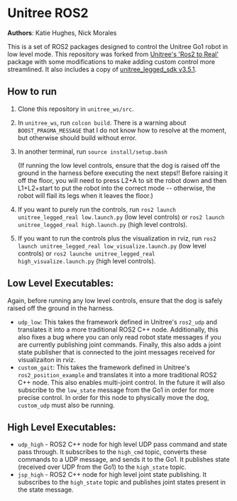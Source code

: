 # Unitree ROS2

**Authors**: Katie Hughes, Nick Morales

This is a set of ROS2 packages designed to control the Unitree Go1 robot in low level mode. This repository was forked from 
[Unitree's 'Ros2 to Real'](https://github.com/unitreerobotics/unitree_ros2_to_real) package with some modifications to make adding custom control more streamlined. It also includes a copy of [unitree_legged_sdk v3.5.1](https://github.com/unitreerobotics/unitree_legged_sdk/releases/tag/v3.5.1).

## How to run
1. Clone this repository in `unitree_ws/src`.
2. In `unitree_ws`, run `colcon build`. There is a warning about `BOOST_PRAGMA_MESSAGE` that I do not know how to resolve at the moment, but otherwise should build without error.
3. In another terminal, run `source install/setup.bash`
   
   (If running the low level controls, ensure that the dog is raised off the ground in the harness before executing the next steps!! Before raising it off the floor, you will need to press L2+A to sit the robot down and then L1+L2+start to put the robot into the correct mode -- otherwise, the robot will flail its legs when it leaves the floor.)

4. If you want to purely run the controls, run `ros2 launch unitree_legged_real low.launch.py` (low level controls) or `ros2 launch unitree_legged_real high.launch.py` (high level controls).
5. If you want to run the controls plus the visualization in rviz, run `ros2 launch unitree_legged_real low_visualize.launch.py` (low level controls) or `ros2 launche unitree_legged_real high_visualize.launch.py` (high level controls).

## Low Level Executables:
Again, before running any low level controls, ensure that the dog is safely raised off the ground in the harness.
* `udp_low`: This takes the framework defined in Unitree's `ros2_udp` and translates it into a more traditional ROS2 C++ node. Additionally, this also fixes a bug where you can only read robot state messages if you are currently publishing joint commands. Finally, this also adds a joint state publisher that is connected to the joint messages received for visualizaiton in rviz.
* `custom_gait`: This takes the framework defined in Unitree's `ros2_position_example` and translates it into a more traditional ROS2 C++ node. This also enables multi-joint control. In the future it will also subscribe to the `low_state` message from the Go1 in order for more precise control. In order for this node to physically move the dog, `custom_udp` must also be running.

## High Level Executables:
* `udp_high` - ROS2 C++ node for high level UDP pass command and state pass through. It subscribes to the `high_cmd` topic, converts these commands to a UDP message, and sends it to the Go1. It publishes state (received over UDP from the Go1) to the `high_state` topic.
* `jsp_high` - ROS2 C++ node for high level joint state publishing. It subscribes to the `high_state` topic and publishes joint states present in the state message.